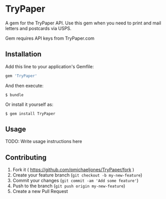 # TryPaper

A gem for the TryPaper API. Use this gem when you need to print and mail letters and postcards via USPS.

Gem requires API keys from TryPaper.com

## Installation

Add this line to your application's Gemfile:

```ruby
gem 'TryPaper'
```

And then execute:

    $ bundle

Or install it yourself as:

    $ gem install TryPaper

## Usage

TODO: Write usage instructions here

## Contributing

1. Fork it ( https://github.com/pmichaeljones/TryPaper/fork )
2. Create your feature branch (`git checkout -b my-new-feature`)
3. Commit your changes (`git commit -am 'Add some feature'`)
4. Push to the branch (`git push origin my-new-feature`)
5. Create a new Pull Request
